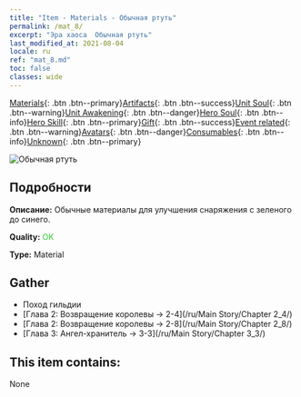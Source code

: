 ```yaml
---
title: "Item - Materials - Обычная ртуть"
permalink: /mat_8/
excerpt: "Эра хаоса  Обычная ртуть"
last_modified_at: 2021-08-04
locale: ru
ref: "mat_8.md"
toc: false
classes: wide
---
```

 [Materials](/ItemsRU/){: .btn .btn--primary}[Artifacts](/ItemsRU/Artifacts/){: .btn .btn--success}[Unit Soul](/ItemsRU/UnitSoul/){: .btn .btn--warning}[Unit Awakening](/ItemsRU/UnitAwakening/){: .btn .btn--danger}[Hero Soul](/ItemsRU/HeroSoul/){: .btn .btn--info}[Hero Skill](/ItemsRU/HeroSkill/){: .btn .btn--primary}[Gift](/ItemsRU/Gift/){: .btn .btn--success}[Event related](/ItemsRU/Events/){: .btn .btn--warning}[Avatars](/ItemsRU/Avatars/){: .btn .btn--danger}[Consumables](/ItemsRU/Consumables/){: .btn .btn--info}[Unknown](/ItemsRU/Unknown/){: .btn .btn--primary}

 ![Обычная ртуть](/images/t/i_cailiao_shuiyin1.png)

## Подробности
 **Описание:** Обычные материалы для улучшения снаряжения c зеленого до синего.

 **Quality:** <span style="color: #32CD32">OK</span>

 **Type:** Material

## Gather

*    Поход гильдии 
*    [Глава 2: Возвращение королевы -> 2-4](/ru/Main Story/Chapter 2_4/) 
*    [Глава 2: Возвращение королевы -> 2-8](/ru/Main Story/Chapter 2_8/) 
*    [Глава 3: Ангел-хранитель -> 3-3](/ru/Main Story/Chapter 3_3/) 

## This item contains:

  None

